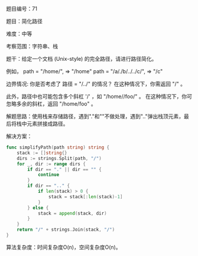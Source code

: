 题目编号：71

题目：简化路径

难度：中等

考察范围：字符串、栈

题干：给定一个文档 (Unix-style) 的完全路径，请进行路径简化。

例如，
path = "/home/", => "/home"
path = "/a/./b/../../c/", => "/c"

边界情况:
你是否考虑了 路径 = "/../" 的情况？
在这种情况下，你需返回 "/" 。

此外，路径中也可能包含多个斜杠 '/' ，如 "/home//foo/" 。
在这种情况下，你可忽略多余的斜杠，返回 "/home/foo" 。

解题思路：使用栈来存储路径，遇到"."和""不做处理，遇到".."弹出栈顶元素，最后将栈中元素拼接成路径。

解决方案：

```go
func simplifyPath(path string) string {
    stack := []string{}
    dirs := strings.Split(path, "/")
    for _, dir := range dirs {
        if dir == "." || dir == "" {
            continue
        }
        if dir == ".." {
            if len(stack) > 0 {
                stack = stack[:len(stack)-1]
            }
        } else {
            stack = append(stack, dir)
        }
    }
    return "/" + strings.Join(stack, "/")
}
```

算法复杂度：时间复杂度O(n)，空间复杂度O(n)。